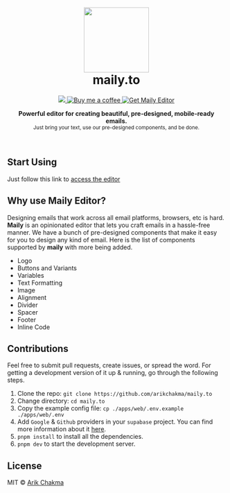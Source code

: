 <h1 align="center"><img height="150" src="https://maily.to/brand/icon.svg" /><br> maily.to</h1>

<p align="center">
  <a href="https://github.com/arikchakma/maily.to/blob/main/license">
    <img src="https://img.shields.io/badge/License-MIT-ff503e.svg" />
  </a>
  <a href="https://buymeacoffee.com/arikchakma">
    	<img src="https://img.shields.io/badge/-buy_me_a%C2%A0coffee-ff503e?logo=buy-me-a-coffee" alt="Buy me a coffee" />
  </a>
  <a href="https://maily.to">
    	<img src="https://img.shields.io/badge/%E2%9C%A8-Get%20Editor-0a0a0a.svg?style=flat&colorA=222222" alt="Get Maily Editor" />
  </a>
</p>

<p align="center">
  <b>Powerful editor for creating beautiful, pre-designed, mobile-ready emails.</b></br>
  <sub>Just bring your text, use our pre-designed components, and be done.</sub><br>
</p>

<br />

## Start Using

Just follow this link to [access the editor](https://maily.to/playground)

## Why use Maily Editor?

Designing emails that work across all email platforms, browsers, etc is hard. **Maily** is an opinionated editor that lets you craft emails in a hassle-free manner. We have a bunch of pre-designed components that make it easy for you to design any kind of email. Here is the list of components supported by **maily** with more being added.

- Logo
- Buttons and Variants
- Variables
- Text Formatting
- Image
- Alignment
- Divider
- Spacer
- Footer
- Inline Code

## Contributions

Feel free to submit pull requests, create issues, or spread the word. For getting a development version of it up & running, go through the following steps.

1. Clone the repo: `git clone https://github.com/arikchakma/maily.to`
2. Change directory: `cd maily.to`
3. Copy the example config file: `cp ./apps/web/.env.example ./apps/web/.env`
4. Add `Google` & `Github` providers in your `supabase` project. You can find more information about it [here](https://supabase.com/docs/guides/auth).
5. `pnpm install` to install all the dependencies.
6. `pnpm dev` to start the development server.

## License

MIT &copy; [Arik Chakma](https://twitter.com/imarikchakma)
